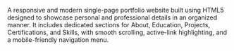 A responsive and modern single-page portfolio website built using HTML5 designed to showcase personal and professional details in an organized manner.
It includes dedicated sections for About, Education, Projects, Certifications, and Skills, with smooth scrolling, active-link highlighting, and a mobile-friendly navigation menu.
